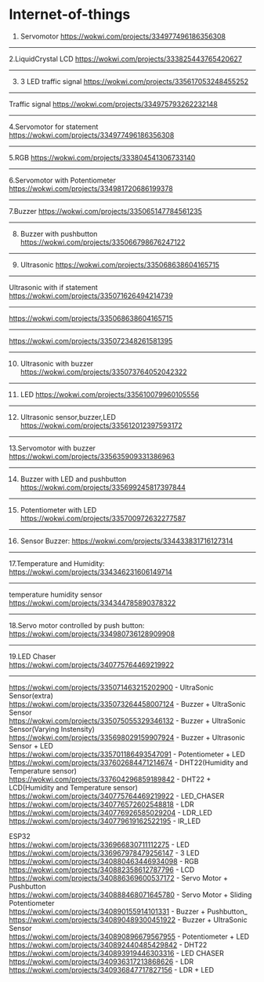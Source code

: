 # Internet-of-things
1. Servomotor https://wokwi.com/projects/334977496186356308  <br>
***************************************************************************
2.LiquidCrystal LCD https://wokwi.com/projects/333825443765420627  <br>
*****************************************************************************
3. 3 LED traffic signal https://wokwi.com/projects/335617053248455252 <br>
*****************************************************************************
Traffic signal https://wokwi.com/projects/334975793262232148  <br>
 *****************************************************************************
4.Servomotor for statement https://wokwi.com/projects/334977496186356308<br>
*****************************************************************************
5.RGB https://wokwi.com/projects/333804541306733140  <br>
******************************************************************************
6.Servomotor with Potentiometer https://wokwi.com/projects/334981720686199378  <br>
***********************************************************************************
7.Buzzer https://wokwi.com/projects/335065147784561235 <br>
**************************************************************************************
8. Buzzer with pushbutton https://wokwi.com/projects/335066798676247122 <br>
*****************************************************************************************
9. Ultrasonic https://wokwi.com/projects/335068638604165715  <br>
******************************************************************************************
Ultrasonic with if statement https://wokwi.com/projects/335071626494214739 <br>
 *****************************************************************************************
https://wokwi.com/projects/335068638604165715<br>
 ****************************************************************************************
https://wokwi.com/projects/335072348261581395 <br>
 ***************************************************************************************
10. Ultrasonic with buzzer https://wokwi.com/projects/335073764052042322 <br>
*****************************************************************************************
11. LED https://wokwi.com/projects/335610079960105556 <br>
*******************************************************************************************
12. Ultrasonic sensor,buzzer,LED https://wokwi.com/projects/335612012397593172  <br>
*******************************************************************************************
13.Servomotor with buzzer https://wokwi.com/projects/335635909331386963 <br>
************************************************************************************************
14. Buzzer with LED and pushbutton https://wokwi.com/projects/335699245817397844 <br> 
*************************************************************************************************
15. Potentiometer with LED https://wokwi.com/projects/335700972632277587 <br>
************************************************************************************************************
16. Sensor Buzzer: https://wokwi.com/projects/334433831716127314<br>
********************************************************************************************************************
17.Temperature and Humidity: https://wokwi.com/projects/334346231606149714<br>
*********************************************************************************************************
temperature humidity sensor
https://wokwi.com/projects/334344785890378322
****************************************************************************************************************************
18.Servo motor controlled by push button:
https://wokwi.com/projects/334980736128909908
******************************************************************************************************************************
19.LED Chaser<br>
https://wokwi.com/projects/340775764469219922 
**************************************************************************************************************************
https://wokwi.com/projects/335071463215202900 - UltraSonic Sensor(extra)<br>
https://wokwi.com/projects/335073264458007124 - Buzzer + UltraSonic Sensor<br>
https://wokwi.com/projects/335075055329346132 - Buzzer + UltraSonic Sensor(Varying Instensity)<br>
https://wokwi.com/projects/335698029159907924 - Buzzer + Ultrasonic Sensor + LED<br>
https://wokwi.com/projects/335701186493547091 - Potentiometer + LED<br>
https://wokwi.com/projects/337602684471214674 - DHT22(Humidity and Temperature sensor)<br>
https://wokwi.com/projects/337604296859189842 - DHT22 + LCD(Humidity and Temperature sensor)<br>
https://wokwi.com/projects/340775764469219922 - LED_CHASER<br>
https://wokwi.com/projects/340776572602548818 - LDR<br>
https://wokwi.com/projects/340776926585029204 - LDR_LED<br>
https://wokwi.com/projects/340779619162522195 - IR_LED<br>

ESP32<br>
https://wokwi.com/projects/336966830711112275 - LED<br>
https://wokwi.com/projects/336967978479256147 - 3 LED<br>
https://wokwi.com/projects/340880463446934098 - RGB<br>
https://wokwi.com/projects/340882358612787796 - LCD<br>
https://wokwi.com/projects/340886369600537172 - Servo Motor + Pushbutton<br>
https://wokwi.com/projects/340888468071645780 - Servo Motor + Sliding Potentiometer<br>
https://wokwi.com/projects/340890155914101331 - Buzzer + Pushbutton_<br>
https://wokwi.com/projects/340890489300451922 - Buzzer + UltraSonic Sensor<br>
https://wokwi.com/projects/340890896679567955 - Potentiometer + LED<br>
https://wokwi.com/projects/340892440485429842 - DHT22<br>
https://wokwi.com/projects/340893919446303316 - LED CHASER<br>
https://wokwi.com/projects/340936317213868626 - LDR<br>
https://wokwi.com/projects/340936847717827156 - LDR + LED<br>
